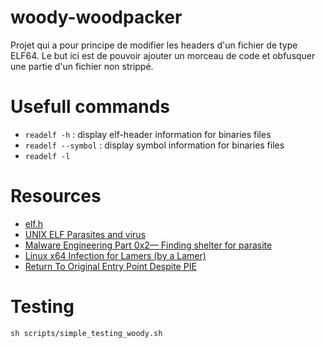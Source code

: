 # woody-woodpacker
Projet qui a pour principe de modifier les headers d'un fichier de type ELF64. Le but ici est de pouvoir ajouter un morceau de code et obfusquer une partie d'un fichier non strippé.

# Usefull commands
* `readelf -h` : display elf-header information for binaries files
* `readelf --symbol` : display symbol information for binaries files
* `readelf -l`

# Resources
* [elf.h](https://code.woboq.org/linux/include/elf.h.html)
* [UNIX ELF Parasites and virus](https://ivanlef0u.fr/repo/madchat/vxdevl/vdat/tuunix02.htm)
* [Malware Engineering Part 0x2— Finding shelter for parasite](https://medium.com/analytics-vidhya/malware-engineering-part-0x2-finding-shelter-for-parasite-751145dd18d0)
* [Linux x64 Infection for Lamers (by a Lamer)](https://vx-underground.org/archive/VxHeaven/lib/vjp01.html)
* [Return To Original Entry Point Despite PIE](https://tmpout.sh/1/11.html)

# Testing
`sh scripts/simple_testing_woody.sh`